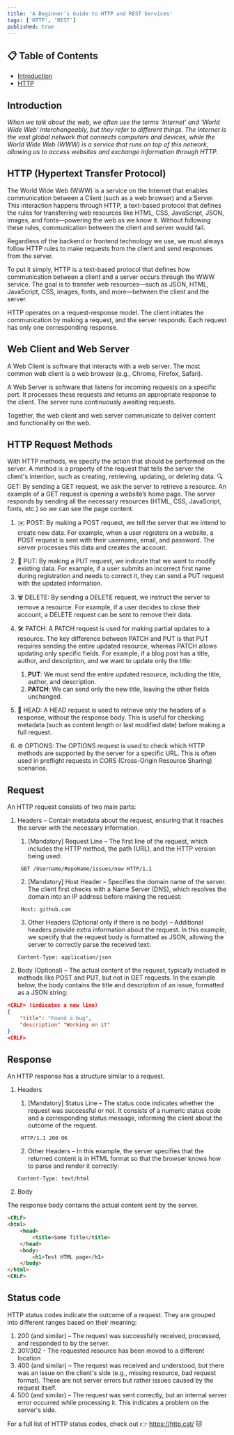 ```yaml
---
title: 'A Beginner’s Guide to HTTP and REST Services'
tags: ['HTTP', 'REST']
published: true
---
```


## 📋 Table of Contents

-   [Introduction](#introduction)
-   [HTTP](#http)

## Introduction

_When we talk about the web, we often use the terms ‘Internet’ and ‘World Wide Web’ interchangeably, but they refer to different things. The Internet is the vast global network that connects computers and devices, while the World Wide Web (WWW) is a service that runs on top of this network, allowing us to access websites and exchange information through HTTP._

## HTTP (Hypertext Transfer Protocol)

The World Wide Web (WWW) is a service on the Internet that enables communication between a Client (such as a web browser) and a Server. This interaction happens through HTTP, a text-based protocol that defines the rules for transferring web resources like HTML, CSS, JavaScript, JSON, images, and fonts—powering the web as we know it. Without following these rules, communication between the client and server would fail.

Regardless of the backend or frontend technology we use, we must always follow HTTP rules to make requests from the client and send responses from the server.

To put it simply, HTTP is a text-based protocol that defines how communication between a client and a server occurs through the WWW service. The goal is to transfer web resources—such as JSON, HTML, JavaScript, CSS, images, fonts, and more—between the client and the server.

HTTP operates on a request-response model. The client initiates the communication by making a request, and the server responds. Each request has only one corresponding response.

## Web Client and Web Server

A Web Client is software that interacts with a web server. The most common web client is a web browser (e.g., Chrome, Firefox, Safari).

A Web Server is software that listens for incoming requests on a specific port. It processes these requests and returns an appropriate response to the client. The server runs continuously awaiting requests.

Together, the web client and web server communicate to deliver content and functionality on the web.

## HTTP Request Methods

With HTTP methods, we specify the action that should be performed on the server. A method is a property of the request that tells the server the client's intention, such as creating, retrieving, updating, or deleting data.
🔍 GET: By sending a GET request, we ask the server to retrieve a resource. An example of a GET request is opening a website’s home page. The server responds by sending all the necessary resources (HTML, CSS, JavaScript, fonts, etc.) so we can see the page content.

1. ✉️ POST: By making a POST request, we tell the server that we intend to create new data. For example, when a user registers on a website, a POST request is sent with their username, email, and password. The server processes this data and creates the account.

2. 🔄 PUT: By making a PUT request, we indicate that we want to modify existing data. For example, if a user submits an incorrect first name during registration and needs to correct it, they can send a PUT request with the updated information.

3. 🗑️ DELETE: By sending a DELETE request, we instruct the server to remove a resource. For example, if a user decides to close their account, a DELETE request can be sent to remove their data.

4. 🛠️ PATCH: A PATCH request is used for making partial updates to a resource. The key difference between PATCH and PUT is that PUT requires sending the entire updated resource, whereas PATCH allows updating only specific fields. For example, if a blog post has a title, author, and description, and we want to update only the title:

    1. **PUT**: We must send the entire updated resource, including the title, author, and description.
    2. **PATCH**: We can send only the new title, leaving the other fields unchanged.

5. 🔎 HEAD: A HEAD request is used to retrieve only the headers of a response, without the response body. This is useful for checking metadata (such as content length or last modified date) before making a full request.

6. ⚙️ OPTIONS: The OPTIONS request is used to check which HTTP methods are supported by the server for a specific URL. This is often used in preflight requests in CORS (Cross-Origin Resource Sharing) scenarios.

## Request

An HTTP request consists of two main parts:

1. Headers – Contain metadata about the request, ensuring that it reaches the server with the necessary information.

    1. [Mandatory] Request Line – The first line of the request, which includes the HTTP method, the path (URL), and the HTTP version being used:

    ```
     GET /Username/RepoName/issues/new HTTP/1.1
    ```

    2. [Mandatory] Host Header – Specifies the domain name of the server. The client first checks with a Name Server (DNS), which resolves the domain into an IP address before making the request:

    ```
     Host: github.com
    ```

    3. Other Headers (Optional only if there is no body) – Additional headers provide extra information about the request. In this example, we specify that the request body is formatted as JSON, allowing the server to correctly parse the received text:

    ```
    Content-Type: application/json
    ```

2. Body (Optional) – The actual content of the request, typically included in methods like POST and PUT, but not in GET requests. In the example below, the body contains the title and description of an issue, formatted as a JSON string:

```json
<CRLF> (indicates a new line)
{
    "title": "Found a bug",
    "description" "Working on it"
}
<CRLF>
```

## Response

An HTTP response has a structure similar to a request.

1. Headers

    1. [Mandatory] Status Line – The status code indicates whether the request was successful or not. It consists of a numeric status code and a corresponding status message, informing the client about the outcome of the request.

    ```
     HTTP/1.1 200 OK
    ```

    2. Other Headers –  In this example, the server specifies that the returned content is in HTML format so that the browser knows how to parse and render it correctly:

    ```
    Content-Type: text/html
    ```

2. Body

The response body contains the actual content sent by the server. 

```html
<CRLF>
<html>
    <head>
        <title>Some Title</title>
    </head>
    <body>
        <h1>Test HTML page</h1>
    </body>
</html>
<CRLF>
```

## Status code

HTTP status codes indicate the outcome of a request. They are grouped into different ranges based on their meaning:

1. 200 (and similar) – The request was successfully received, processed, and responded to by the server.
2. 301/302 - The requested resource has been moved to a different location 
3. 400 (and similar) – The request was received and understood, but there was an issue on the client's side (e.g., missing resource, bad request format). These are not server errors but rather issues caused by the request itself.
4. 500 (and similar) – The request was sent correctly, but an internal server error occurred while processing it. This indicates a problem on the server's side.

For a full list of HTTP status codes, check out 👉 https://http.cat/ 🐱
